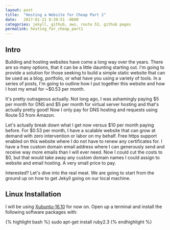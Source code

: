 ```yaml
---
layout: post
title:  "Hosting a Website for Cheap Part 1"
date:   2017-01-21 8:39:51 -0600
categories: jekyll, github, aws, route 53, github pages
permalink: hosting_for_cheap_part1
---
```


## Intro

Building and hosting websites have come a long way over the years.  There are so many options, that it can be a little daunting starting out.  I'm going to provide a solution for those seeking to build a simple static website that can be used as a blog, portfolio, or what have you using a variety of tools.  In a series of posts, I'm going to outline how I put together this website and how I host my email for ~$0.53 per month.  

It's pretty outrageous actually.  Not long ago, I was ashamingly paying $5 per month for DNS and $5 per month for virtual server hosting and that's actually pretty good!  Now I only pay for DNS hosting and requests using Route 53 from Amazon.

Let's actually break down what I get now versus $10 per month paying before.  For $0.53 per month, I have a scalable website that can grow at demand with zero intervention or labor on my behalf.  Free https support enabled on this website where I do not have to renew any certificates for.  I have a free custom domain email address where I can generously send and receive way more emails than I will ever need.  Now I could cut the costs to $0, but that would take away any custom domain names I could assign to website and email hosting.  A very small price to pay.

Interested?  Let's dive into the real meat.  We are going to start from the ground up on how to get Jekyll going on our local machine.

## Linux Installation

I will be using [Xubuntu-16.10](http://mirror.us.leaseweb.net/ubuntu-cdimage/xubuntu/releases/16.10/release/) for now on.  Open up a terminal and install the following software packages with:

{% highlight bash %}
sudo apt-get install ruby2.3
{% endhighlight %}

